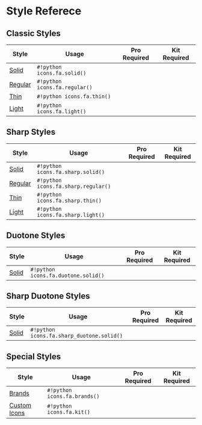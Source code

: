 # Style Referece

## Classic Styles

| **Style**                                                     | **Usage**                     | **Pro Required**                                                 | **Kit Required**                                                 |
|---------------------------------------------------------------|-------------------------------|------------------------------------------------------------------|------------------------------------------------------------------|
| [Solid](https://fontawesome.com/search?f=classic&s=solid)     | `#!python icons.fa.solid()`   | <i class="fa-solid fa-circle-xmark" style="color: #ff4013;"></i> | <i class="fa-solid fa-circle-xmark" style="color: #ff4013;"></i> |
| [Regular](https://fontawesome.com/search?f=classic&s=regular) | `#!python icons.fa.regular()` | <i class="fa-solid fa-circle-check" style="color: #00e676;"></i> | <i class="fa-solid fa-circle-xmark" style="color: #ff4013;"></i> |
| [Thin](https://fontawesome.com/search?f=classic&s=thin)       | `#!python icons.fa.thin()`    | <i class="fa-solid fa-circle-check" style="color: #00e676;"></i> | <i class="fa-solid fa-circle-xmark" style="color: #ff4013;"></i> |
| [Light](https://fontawesome.com/search?f=classic&s=light)     | `#!python icons.fa.light()`   | <i class="fa-solid fa-circle-check" style="color: #00e676;"></i> | <i class="fa-solid fa-circle-xmark" style="color: #ff4013;"></i> |

## Sharp Styles

| **Style**                                                   | **Usage**                           | **Pro Required**                                                 | **Kit Required**                                                 |
|-------------------------------------------------------------|-------------------------------------|------------------------------------------------------------------|------------------------------------------------------------------|
| [Solid](https://fontawesome.com/search?f=sharp&s=solid)     | `#!python icons.fa.sharp.solid()`   | <i class="fa-solid fa-circle-check" style="color: #00e676;"></i> | <i class="fa-solid fa-circle-xmark" style="color: #ff4013;"></i> |
| [Regular](https://fontawesome.com/search?f=sharp&s=regular) | `#!python icons.fa.sharp.regular()` | <i class="fa-solid fa-circle-check" style="color: #00e676;"></i> | <i class="fa-solid fa-circle-xmark" style="color: #ff4013;"></i> |
| [Thin](https://fontawesome.com/search?f=sharp&s=thin)       | `#!python icons.fa.sharp.thin()`    | <i class="fa-solid fa-circle-check" style="color: #00e676;"></i> | <i class="fa-solid fa-circle-xmark" style="color: #ff4013;"></i> |
| [Light](https://fontawesome.com/search?f=sharp&s=light)     | `#!python icons.fa.sharp.light()`   | <i class="fa-solid fa-circle-check" style="color: #00e676;"></i> | <i class="fa-solid fa-circle-xmark" style="color: #ff4013;"></i> |

## Duotone Styles

| **Style**                                                 | **Usage**                           | **Pro Required**                                                 | **Kit Required**                                                 |
|-----------------------------------------------------------|-------------------------------------|------------------------------------------------------------------|------------------------------------------------------------------|
| [Solid](https://fontawesome.com/search?f=duotone&s=solid) | `#!python icons.fa.duotone.solid()` | <i class="fa-solid fa-circle-check" style="color: #00e676;"></i> | <i class="fa-solid fa-circle-xmark" style="color: #ff4013;"></i> |

## Sharp Duotone Styles

| **Style**                                                       | **Usage**                                 | **Pro Required**                                                 | **Kit Required**                                                 |
|-----------------------------------------------------------------|-------------------------------------------|------------------------------------------------------------------|------------------------------------------------------------------|
| [Solid](https://fontawesome.com/search?f=sharp-duotone&s=solid) | `#!python icons.fa.sharp_duotone.solid()` | <i class="fa-solid fa-circle-check" style="color: #00e676;"></i> | <i class="fa-solid fa-circle-xmark" style="color: #ff4013;"></i> |

## Special Styles

| **Style**                                                               | **Usage**                    | **Pro Required**                                                 | **Kit Required**                                                 |
|-------------------------------------------------------------------------|------------------------------|------------------------------------------------------------------|------------------------------------------------------------------|
| [Brands](https://fontawesome.com/search?f=brands)                       | `#!python icons.fa.brands()` | <i class="fa-solid fa-circle-xmark" style="color: #ff4013;"></i> | <i class="fa-solid fa-circle-xmark" style="color: #ff4013;"></i> |          |                     |                                                                  |                                                                  |
| [Custom Icons](https://docs.fontawesome.com/web/add-icons/upload-icons) | `#!python icons.fa.kit()`    | <i class="fa-solid fa-circle-check" style="color: #00e676;"></i> | <i class="fa-solid fa-circle-check" style="color: #00e676;"></i> |